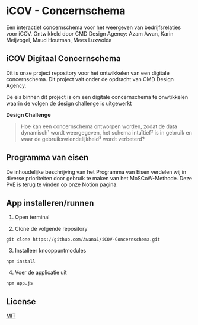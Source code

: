 # iCOV - Concernschema
Een interactief concernschema voor het weergeven van bedrijfsrelaties voor iCOV.
Ontwikkeld door CMD Design Agency: Azam Awan, Karin Meijvogel, Maud Houtman, Mees Luxwolda

## iCOV Digitaal Concernschema
Dit is onze project repository voor het ontwikkelen van een digitale concernschema. Dit project valt onder de opdracht van CMD Design Agency.

De eis binnen dit project is om een digitale concernschema te onwtikkelen waarin de volgen de design challenge is uitgewerkt

**Design Challenge**
> Hoe kan een concernschema ontworpen worden, zodat de data dynamisch¹ wordt weergegeven, het schema intuïtief² is in gebruik en waar de gebruiksvriendelijkheid³ wordt verbeterd? 

## Programma van eisen
De inhoudelijke beschrijving van het Programma van Eisen verdelen wij in diverse prioriteiten door gebruik te maken van het MoSCoW-Methode. Deze PvE is terug te vinden op onze Notion pagina. 

## App installeren/runnen
1. Open terminal

2. Clone de volgende repository
```
git clone https://github.com/Awana1/iCOV-Concernschema.git
```

3. Installeer knooppuntmodules
```
npm install
```

4. Voer de applicatie uit
```
npm app.js
```

## License
[MIT](https://github.com/Awana1/iCOV-Concernschema/blob/master/LICENSE)
